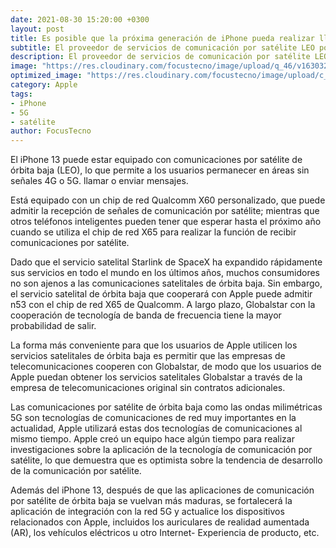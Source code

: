 ```yaml
---
date: 2021-08-30 15:20:00 +0300
layout: post
title: Es posible que la próxima generación de iPhone pueda realizar llamadas vía satélite
subtitle: El proveedor de servicios de comunicación por satélite LEO podría cooperar con Apple en términos de cobertura de tecnología y servicios, permitiendo a los usuarios de iPhone 13 hacer llamadas y enviar mensajes sin requerir conexiones celulares 4G o 5G.
description: El proveedor de servicios de comunicación por satélite LEO podría cooperar con Apple en términos de cobertura de tecnología y servicios, permitiendo a los usuarios de iPhone 13 hacer llamadas y enviar mensajes sin requerir conexiones celulares 4G o 5G.
image: "https://res.cloudinary.com/focustecno/image/upload/q_46/v1630327381/es-posible-que-la-proxima-generacion-de-iphone-pueda-realizar-llamadas-via-satelite_rsqqtt.jpg"
optimized_image: "https://res.cloudinary.com/focustecno/image/upload/c_scale,q_46,w_516/v1630327381/es-posible-que-la-proxima-generacion-de-iphone-pueda-realizar-llamadas-via-satelite_rsqqtt.jpg"
category: Apple
tags:
- iPhone
- 5G
- satélite
author: FocusTecno
---
```

El iPhone 13 puede estar equipado con comunicaciones por satélite de órbita baja (LEO), lo que permite a los usuarios permanecer en áreas sin señales 4G o 5G. llamar o enviar mensajes.

Está equipado con un chip de red Qualcomm X60 personalizado, que puede admitir la recepción de señales de comunicación por satélite; mientras que otros teléfonos inteligentes pueden tener que esperar hasta el próximo año cuando se utiliza el chip de red X65 para realizar la función de recibir comunicaciones por satélite.

Dado que el servicio satelital Starlink de SpaceX ha expandido rápidamente sus servicios en todo el mundo en los últimos años, muchos consumidores no son ajenos a las comunicaciones satelitales de órbita baja. Sin embargo, el servicio satelital de órbita baja que cooperará con Apple puede admitir n53 con el chip de red X65 de Qualcomm. A largo plazo, Globalstar con la cooperación de tecnología de banda de frecuencia tiene la mayor probabilidad de salir.

La forma más conveniente para que los usuarios de Apple utilicen los servicios satelitales de órbita baja es permitir que las empresas de telecomunicaciones cooperen con Globalstar, de modo que los usuarios de Apple puedan obtener los servicios satelitales Globalstar a través de la empresa de telecomunicaciones original sin contratos adicionales.

Las comunicaciones por satélite de órbita baja como las ondas milimétricas 5G son tecnologías de comunicaciones de red muy importantes en la actualidad, Apple utilizará estas dos tecnologías de comunicaciones al mismo tiempo. Apple creó un equipo hace algún tiempo para realizar investigaciones sobre la aplicación de la tecnología de comunicación por satélite, lo que demuestra que es optimista sobre la tendencia de desarrollo de la comunicación por satélite.

Además del iPhone 13, después de que las aplicaciones de comunicación por satélite de órbita baja se vuelvan más maduras, se fortalecerá la aplicación de integración con la red 5G y actualice los dispositivos relacionados con Apple, incluidos los auriculares de realidad aumentada (AR), los vehículos eléctricos u otro Internet- Experiencia de producto, etc.

